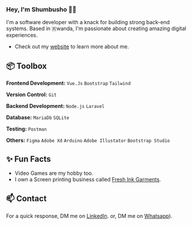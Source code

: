 ### Hey, I'm Shumbusho 👋🏽  

I'm a software developer with a knack for building strong back-end systems. Based in 🇷wanda, I'm passionate about creating amazing digital experiences. 

- Check out my [website](https://www.shumbusho.rwegohub.com/) to learn more about me.


 
## 📦 Toolbox

**Frontend Development:** `Vue.Js` `Bootstrap` `Tailwind`
 
**Version Control:** `Git`

**Backend Development:** `Node.js` `Laravel`

**Database:** `MariaDb` `SQLite`

**Testing:** `Postman`

**Others:** `Figma` `Adobe Xd` `Arduino` `Adobe Illustator` `Bootstrap Studio`
 
## ✨ Fun Facts 

- Video Games are my hobby too.
- I own a Screen printing business called [Fresh Ink Garments](https://www.freshinkgarments.com/).
  

## 📫 Contact

 For a quick response, DM me on [LinkedIn](https://www.linkedin.com/in/irumva-shumbusho/).
 or, DM me on [Whatsapp](https://wa.me/+250783741533)).
 
